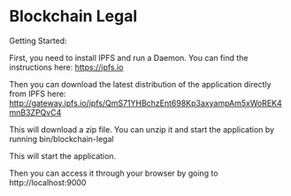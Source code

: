 Blockchain Legal
=================================

Getting Started:

First, you need to install IPFS and run a Daemon.
You can find the instructions here: https://ipfs.io


Then you can download the latest distribution of the application directly from IPFS here:
http://gateway.ipfs.io/ipfs/QmS71YHBchzEnt698Kp3axyampAm5xWoREK4mnB3ZPQvC4


This will download a zip file. You can unzip it and start the application by running bin/blockchain-legal

This will start the application.

Then you can access it through your browser by going to http://localhost:9000
